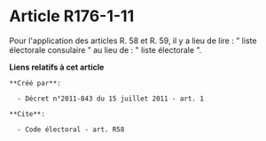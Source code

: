 # Article R176-1-11

Pour l'application des articles R. 58 et R. 59, il y a lieu de lire : " liste électorale consulaire ” au lieu de : " liste
électorale ”.

**Liens relatifs à cet article**

	**Créé par**:

	  - Décret n°2011-843 du 15 juillet 2011 - art. 1

	**Cite**:

	  - Code électoral - art. R58
